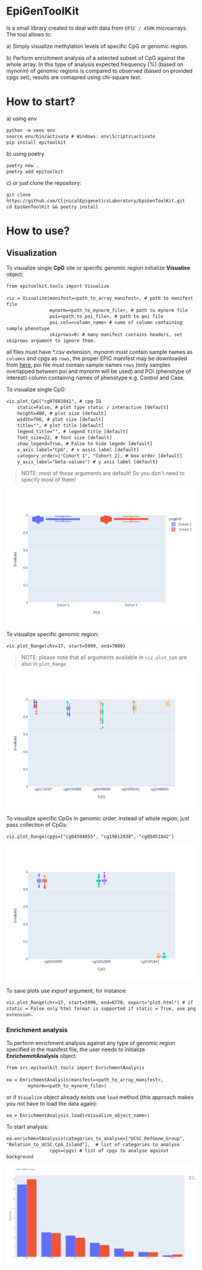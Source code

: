 # EpiGenToolKit
Is a small library created to deal with data from `EPIC / 450K` microarrays. The tool allows to:

a) Simply visualize methylation levels of specific CpG or genomic region.

b) Perform enrichment analysis of a selected subset of CpG against the whole array. In this type of analysis expected frequency [%] (based on mynorm) of genomic regions is compared to observed (based on provided cpgs set), results are comapred using chi-square test.

# How to start?

a) using env


```
python -m venv env
source env/bin/activate # Windows: env\Scripts\activate
pip install epitoolkit
```

b) using poetry

```
poetry new .
poetry add epitoolkit
```

c) or just clone the repository:


```
git clone https://github.com/ClinicalEpigeneticsLaboratory/EpiGenToolKit.git
cd EpiGenToolKit && poetry install
```

# How to use?

## Visualization

To visualize single **CpG** site or specific genomic region initialize **Visualise** object:

```
from epitoolkit.tools import Visualize

viz = Visualize(manifest=<path_to_array_manifest>, # path to manifest file
                mynorm=<path_to_mynorm_file>, # path to mynorm file
                poi=<path_to_poi_file>, # path to poi file
                poi_col=<column_name> # name of column containing sample phenotype
                skiprows=0) # many manifest contains headers, set skiprows argument to ignore them.
```
all files must have *.csv extension, mynorm must contain sample names as `columns` and cpgs as `rows`, the proper
EPIC manifest may be downloaded from [here](https://emea.support.illumina.com/downloads/infinium-methylationepic-v1-0-product-files.html),
poi file must contain sample names `rows` (only samples overlapped between poi and mynorm will be used)
and POI (phenotype of interest) column containing names of phenotype e.g. Control and Case.

To visualize single CpG:
```
viz.plot_CpG("cg07881041", # cpg ID
    static=False, # plot type static / interactive [default]
    height=400, # plot size [default]
    width=700, # plot size [default]
    title="", # plot title [default]
    legend_title="", # legend title [default]
    font_size=22, # font size [default]
    show_legend=True, # False to hide legedn [default]
    x_axis_label="CpG", # x axsis label [default]
    category_order=["Cohort 1", "Cohort 2], # box order [default]
    y_axis_label="beta-values") # y axis label [default]
```
> NOTE: most of those arguments are default! So you don't need to specify most of them!

![CpGPlot](https://github.com/ClinicalEpigeneticsLaboratory/EpiGenToolKit/blob/main/Plots/Plot1.png?raw=true)


To visualize specific genomic region:
```
vis.plot_Range(chr=17, start=5999, end=7000)
```

> NOTE: please note that all arguments available in `viz.plot_CpG` are also in `plot_Range`

![CpGPlot](https://github.com/ClinicalEpigeneticsLaboratory/EpiGenToolKit/blob/main/Plots/Plot2.png?raw=true)


To visualize specific CpGs in genomic order, instead of whole region, just pass collection of CpGs:
```
viz.plot_Range(cpgs=["cg04594855", "cg19812938", "cg05451842"]
```

![CpGPlot](https://github.com/ClinicalEpigeneticsLaboratory/EpiGenToolKit/blob/main/Plots/Plot3.png?raw=true)


To save plots use *export* argument, for instance:
```
viz.plot_Range(chr=17, start=5999, end=6770, export="plot.html") # if static = False only html format is supported if static = True, use png extension.
```

### Enrichment analysis

To perform enrichment analysis against any type of genomic region specified in the manifest file, the user needs to initialize **EnrichemntAnalysis** object.
```
from src.epitoolkit.tools import EnrichmentAnalysis

ea = EnrichmentAnalysis(manifest=<path_to_array_manifest>,
        mynorm=<path_to_mynorm_file>)
```

or if `Visualize` object already exists use `load` method (this approach makes you not have to load the data again):
```
ea = EnrichmentAnalysis.load(<Visualize_object_name>)
```
To start analysis:

```
ea.enrichmentAnalysis(categories_to_analyse=["UCSC_RefGene_Group", "Relation_to_UCSC_CpG_Island"],  # list of categories to analyse
                cpgs=cpgs) # list of cpgs to analyse against background
```

![examplePlot](https://github.com/ClinicalEpigeneticsLaboratory/EpiGenToolKit/blob/main/Plots/Plot4.png?raw=true)
